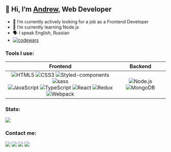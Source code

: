 ##  👋 Hi, I’m [Andrew](https://t.me/malkov_am), Web Developer


- 🔭 I’m currently actively looking for a job as a Frontend Developer
- 🌱 I’m currently learning Node.js
- 🗣 I speak English, Russian
- [![codewars](https://www.codewars.com/users/malkov-am/badges/small)](https://www.codewars.com/users/malkov-am)

### Tools I use:

| Frontend | Backend |
|:----:|:----:|
| ![HTML5](https://img.shields.io/badge/html5-%23E34F26.svg?style=for-the-badge&logo=html5&logoColor=white) ![CSS3](https://img.shields.io/badge/css3-%231572B6.svg?style=for-the-badge&logo=css3&logoColor=white) ![Styled-components](https://img.shields.io/badge/styled--components-DB7093?style=for-the-badge&logo=styled-components&logoColor=white) ![sass](https://img.shields.io/badge/Sass-CC6699?style=for-the-badge&logo=sass&logoColor=white) <br> ![JavaScript](https://img.shields.io/badge/javascript-%23323330.svg?style=for-the-badge&logo=javascript&logoColor=%23F7DF1E) ![TypeScript](https://img.shields.io/badge/TypeScript-007ACC?style=for-the-badge&logo=typescript&logoColor=white) ![React](https://img.shields.io/badge/React-20232A?style=for-the-badge&logo=react&logoColor=61DAFB) ![Redux](https://img.shields.io/badge/Redux-593D88?style=for-the-badge&logo=redux&logoColor=white) ![Webpack](https://img.shields.io/badge/Webpack-8DD6F9?style=for-the-badge&logo=Webpack&logoColor=white)  | ![Node.js](https://img.shields.io/badge/Node.js-43853D?style=for-the-badge&logo=node.js&logoColor=white) ![MongoDB](https://img.shields.io/badge/MongoDB-4EA94B?style=for-the-badge&logo=mongodb&logoColor=white) |

### Stats:
![](https://github-profile-summary-cards.vercel.app/api/cards/profile-details?username=malkov-am&theme=vue)

### Contact me:

<a href='https://t.me/malkov_am'><img src='https://img.shields.io/badge/Telegram-2CA5E0?style=for-the-badge&logo=telegram&logoColor=white' /></a>
<a href='https://wa.me/+79251117364'><img src='https://img.shields.io/badge/WhatsApp-25D366?style=for-the-badge&logo=whatsapp&logoColor=white' /></a>
<a href='mailto:am.malkov91@gmail.com'><img src='https://img.shields.io/badge/Gmail-D14836?style=for-the-badge&logo=gmail&logoColor=white' /></a>
<a href='https://www.codewars.com/users/gWildCat'><img src='https://img.shields.io/badge/Codewars-B1361E?style=for-the-badge&logo=Codewars&logoColor=white' /></a>

